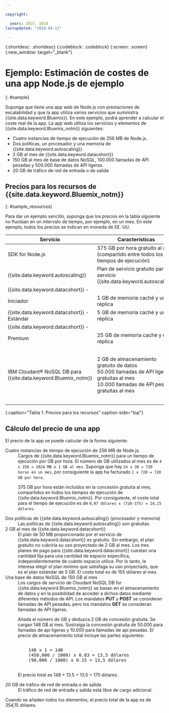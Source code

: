 ```yaml
---

copyright:

  years: 2015, 2018
lastupdated: "2018-04-12"

---
```


{:shortdesc: .shortdesc}
{:codeblock: .codeblock}
{:screen: .screen}
{:new_window: target="_blank"}

# Ejemplo: Estimación de costes de una app Node.js de ejemplo
{: #sample}

Suponga que tiene una app web de Node.js con prestaciones de escalabilidad y que la app utiliza varios servicios que suministra {{site.data.keyword.Bluemix}}. En este ejemplo, podrá aprender a calcular el coste real de la app. La app web utiliza los servicios y elementos de {{site.data.keyword.Bluemix_notm}} siguientes:

* Cuatro instancias de tiempo de ejecución de 256 MB de Node.js.
* Dos políticas, un procesador y una memoria de {{site.data.keyword.autoscaling}}.
* 2 GB al mes de {{site.data.keyword.datacshort}}
* 150 GB al mes de base de datos NoSQL, 100.000 llamadas de API pesadas y 500.000 llamadas de API ligeras.
* 20 GB de tráfico de red de entrada o de salida

## Precios para los recursos de {{site.data.keyword.Bluemix_notm}}
{: #sample_resources}

Para dar un ejemplo sencillo, suponga que los precios en la tabla siguiente no fluctúan en un intervalo de tiempo, por ejemplo, en un mes. En este ejemplo, todos los precios se indican en moneda de EE. UU.

|Servicio |	Características |	Precio |
|--------|-----------|--------|
|SDK for Node.js |	375 GB por hora gratuito al mes (compartido entre todos los tiempos de ejecución) |	0,07 USD/GB por hora|
|{{site.data.keyword.autoscaling}} |	Plan de servicio gratuito para el servicio {{site.data.keyword.autoscaling}} |	Gratuito|
|{{site.data.keyword.datacshort}} -
Iniciador |	1 GB de memoria caché y una réplica |	55,00 USD/instancia |
|{{site.data.keyword.datacshort}} - Estándar |	5 GB de memoria caché y una réplica |	155,00 USD/instancia |
|{{site.data.keyword.datacshort}} -
Premium |	25 GB de memoria caché y una réplica |	505,00 USD/instancia|
|IBM Cloudant® NoSQL DB para {{site.data.keyword.Bluemix_notm}} |	2 GB de almacenamiento gratuito de datos<br/>50.000 llamadas de API ligeras gratuitas al mes<br/>10.000 llamadas de API pesadas gratuitas al mes | 1,00 USD/GB<br/>0,03 USD/1000 llamadas de API ligeras<br/>0,15 USD/1000 llamadas de API pesadas |
{:caption="Tabla 1. Precios para los recursos" caption-side="top"}

## Cálculo del precio de una app

El precio de la app se puede calcular de la forma siguiente:

<dl>
<dt>Cuatro instancias de tiempo de ejecución de 256 MB de Node.js.</dt>
<dd>Cargos de {{site.data.keyword.Bluemix_notm}} para un tiempo de ejecución por GB por hora. El número de GB utilizados al mes es de <code>4 x 256 = 1024 MB o 1 GB al mes</code>. Suponga que hay <code>24 x 30 = 720 horas en un mes</code>, por consiguiente la app ha facturado <code>1 x 720 = 720 GB por hora</code>.
<p>
375 GB por hora están incluidos en la concesión gratuita al mes, compartidos en todos los tiempos de ejecución de {{site.data.keyword.Bluemix_notm}}. Por consiguiente, el coste total para el tiempo de ejecución es de <code>0,07 dólares x (720-375) = 24,15 dólares</code>.</p></dd>

<dt>Dos políticas de {{site.data.keyword.autoscaling}} (procesador y memoria)</dt>
<dd>Las políticas de {{site.data.keyword.autoscaling}} son gratuitas.</dd>

<dt>2 GB al mes de {{site.data.keyword.datacshort}}</dt>
<dd>El plan de 50 MB proporcionado por el servicio de {{site.data.keyword.datacshort}} es gratuito. Sin embargo, el plan gratuito no cubriría su uso proyectado de 2 GB al mes. Los tres planes de pago para {{site.data.keyword.datacshort}} cuestan una cantidad fija para una cantidad de espacio específica, independientemente de cuánto espacio utilice. Por lo tanto, le interesa elegir el plan mínimo que satisfaga su uso proyectado, que es el plan estándar de 5 GB. El coste total es de 155 dólares al mes.</dd>

<dt>Una base de datos NoSQL de 150 GB al mes</dt>
<dd>Los cargos de servicio de Cloudant NoSQL DB for {{site.data.keyword.Bluemix_notm}} se basan en el almacenamiento de datos y en la posibilidad de acceder a dichos datos mediante diferentes métodos de API. Los mandatos <strong>PUT</strong> y <strong>POST</strong> se consideran llamadas de API pesadas, pero
los mandatos <strong>GET</strong> se consideran llamadas de API ligeras.
<p>
Añada el número de GB y deduzca 2 GB de concesión gratuita. Se cargan 148 GB al mes. Sustraiga la concesión gratuita de 50.000 para llamadas de api ligeras y 10.000 para llamadas de api pesadas. El precio de almacenamiento total incluye las partes siguientes:</p>
<pre class="codeblock">
<codeblock>
    148 x 1 = 148
    (450,000 / 1000) x 0.03 = 13,5 dólares
    (90,000 / 1000) x 0.15 = 13,5 dólares
</codeblock>
</pre>
<p>
El precio total es 148 + 13.5 + 13.5 = 175 dólares.</p></dd>

<dt>20 GB de tráfico de red de entrada o de salida</dt>
<dd>El tráfico de red de entrada y salida está libre de cargo adicional.</dd>

</dl>

Cuando se añaden todos los elementos, el precio total de la app es de 354,15 dólares.
